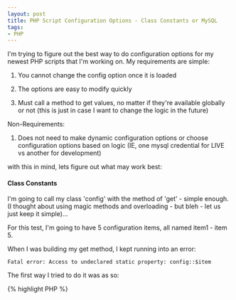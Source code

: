```yaml
---
layout: post
title: PHP Script Configuration Options - Class Constants or MySQL
tags:
- PHP
---
```


I'm trying to figure out the best way to do configuration options for my newest PHP scripts that I'm working on.  My requirements are simple:

1) You cannot change the config option once it is loaded

2) The options are easy to modify quickly

3) Must call a method to get values, no matter if they're available globally or not (this is just in case I want to change the logic in the future)

Non-Requirements:

1) Does not need to make dynamic configuration options or choose configuration options based on logic (IE, one mysql credential for LIVE vs another for development)

with this in mind, lets figure out what may work best:


#### Class Constants

I'm going to call my class 'config' with the method of 'get' - simple enough.  (I thought about using magic methods and overloading - but bleh - let us just keep it simple)...

For this test, I'm going to have 5 configuration items, all named item1 - item 5.

When I was building my get method, I kept running into an error:


    
    
    Fatal error: Access to undeclared static property: config::$item
    



The first way I tried to do it was as so:

{% highlight PHP %}
<?php
public static function get($item)
{
    return self::$item;
}
{% endhighlight %}

Turns out, that method of accessing an item points to it as being a static variable and not a constant (nevermind the fact that self::item1 would work...)

I have to end up using the constant() function.  Here is my finished testing script:

{% highlight PHP %}
<?php
class config
{
    const item1 = 'test';
    const item2 = 'test';
    const item3 = 'test';
    const item4 = 'test';
    const item5 = 'test';

    public static function get($item)
    {
        return constant("self::$item");
    }
}

/** illegal **/
print config::item1;

print config::get('item1');
{% endhighlight %}

As you can see, I can still access the items 'illegally' by going the class constant route - but I made sure that the get() method works as well.

Doesn't look too bad...


#### Enter MySQL

Ok - so I wanted to try to do it with MySQL - to make it even more dynamic.  This script becomes drastically more complex:

1) need to form some sort of singleton pattern as to not make more than one connection to the db.

2) don't want to create a new object - would like to keep using the static get() method.

3) need to manage mysql credentials (which I originally wanted to store in my config class as elements to reference) in the config class...

So, I'm going to cut it off there... it is just not worth it - not for a config.

I have decided that the config should be in the class constants - and not read it in from mysql.  Interestingly enough, at "the triangle," I still do make use of mysql for meta data - that is to say data on the page that we can change easily and at will.
